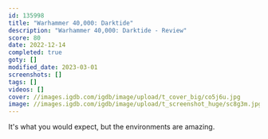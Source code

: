 ```yaml
---
id: 135998
title: "Warhammer 40,000: Darktide"
description: "Warhammer 40,000: Darktide - Review"
score: 80
date: 2022-12-14
completed: true
goty: []
modified_date: 2023-03-01
screenshots: []
tags: []
videos: []
cover: //images.igdb.com/igdb/image/upload/t_cover_big/co5j6u.jpg
image: //images.igdb.com/igdb/image/upload/t_screenshot_huge/sc8g3m.jpg
---
```

It's what you would expect, but the environments are amazing. 